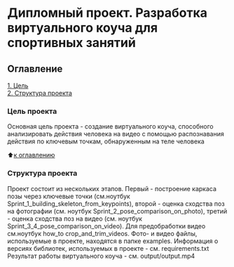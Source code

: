 # Дипломный проект. Разработка виртуального коуча для спортивных занятий

## Оглавление  
[1. Цель](https://github.com/Victover/ds_projects/tree/main/PROJECT_FINAL/readme.md#Цель-проекта)  
[2. Структура проекта](https://github.com/Victover/ds_projects/tree/main/PROJECT_FINAL/readme.md#Структура-проекта)  


### Цель проекта    
Основная цель проекта - создание виртуального коуча, способного анализировать действия человека на видео с помощью распознавания действия по ключевым точкам, обнаруженным на теле человека

:arrow_up:[к оглавлению](_)


### Структура проекта    
Проект состоит из нескольких этапов. Первый - построение каркаса позы через ключевые точки (см.ноутбук Sprint_1_building_skeleton_from_keypoints), второй - оценка сходства поз на фотографии (см. ноутбук Sprint_2_pose_comparison_on_photo), третий -  оценка сходства поз на видео (см. ноутбук Sprint_3_4_pose_comparison_on_video). Для предобработки видео см.ноутбук how_to crop_and_trim_videos. Фото- и видео файлы, используемые в проекте, находятся в папке examples. Информация о версиях библиотек, используемых в проекте - см. requirements.txt
Результат работы виртуального коуча - см. output/output.mp4

